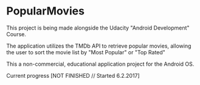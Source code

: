 # PopularMovies
This project is being made alongside the Udacity "Android Development" Course.

The application utilizes the TMDb API to retrieve popular movies,
allowing the user to sort the movie list by "Most Popular" or "Top Rated"

This a non-commercial, educational application project for the Android OS.

Current progress [NOT FINISHED // Started 6.2.2017]
